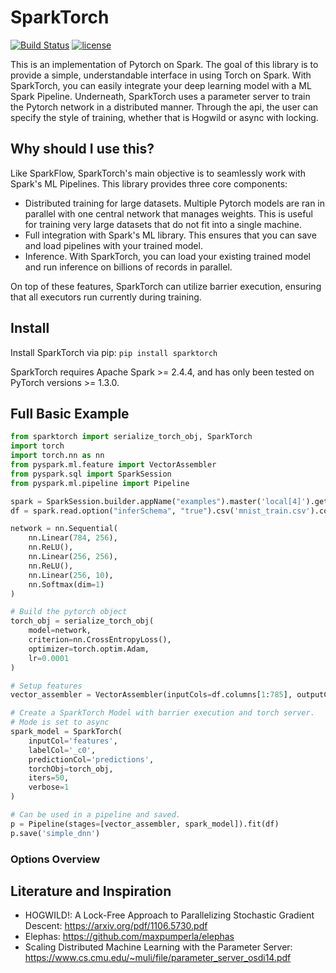 # SparkTorch

[![Build Status](https://travis-ci.com/dmmiller612/sparktorch.svg?branch=master)](https://travis-ci.org/dmmiller612/sparktorch)
[![license](https://img.shields.io/github/license/mashape/apistatus.svg?maxAge=2592000)](https://github.com/dmmiller612/sparktorch)

This is an implementation of Pytorch on Spark. The goal of this library is to provide a simple, understandable interface 
in using Torch on Spark. With SparkTorch, you can easily integrate your deep learning model with a ML Spark Pipeline.
Underneath, SparkTorch uses a parameter server to train the Pytorch network in a distributed manner. Through the api,
the user can specify the style of training, whether that is Hogwild or async with locking.

## Why should I use this?

Like SparkFlow, SparkTorch's main objective is to seamlessly work with Spark's ML Pipelines. This library provides three 
core components:

* Distributed training for large datasets. Multiple Pytorch models are ran in parallel with one central network that 
manages weights. This is useful for training very large datasets that do not fit into a single machine.
* Full integration with Spark's ML library. This ensures that you can save and load pipelines with your trained model.
* Inference. With SparkTorch, you can load your existing trained model and run inference on billions of records 
in parallel. 

On top of these features, SparkTorch can utilize barrier execution, ensuring that all executors run currently during 
training. 

## Install

Install SparkTorch via pip: `pip install sparktorch`

SparkTorch requires Apache Spark >= 2.4.4, and has only been tested on PyTorch versions >= 1.3.0.

## Full Basic Example

```python
from sparktorch import serialize_torch_obj, SparkTorch
import torch
import torch.nn as nn
from pyspark.ml.feature import VectorAssembler
from pyspark.sql import SparkSession
from pyspark.ml.pipeline import Pipeline

spark = SparkSession.builder.appName("examples").master('local[4]').getOrCreate()
df = spark.read.option("inferSchema", "true").csv('mnist_train.csv').coalesce(4)

network = nn.Sequential(
    nn.Linear(784, 256),
    nn.ReLU(),
    nn.Linear(256, 256),
    nn.ReLU(),
    nn.Linear(256, 10),
    nn.Softmax(dim=1)
)

# Build the pytorch object
torch_obj = serialize_torch_obj(
    model=network,
    criterion=nn.CrossEntropyLoss(),
    optimizer=torch.optim.Adam,
    lr=0.0001
)

# Setup features
vector_assembler = VectorAssembler(inputCols=df.columns[1:785], outputCol='features')

# Create a SparkTorch Model with barrier execution and torch server.
# Mode is set to async
spark_model = SparkTorch(
    inputCol='features',
    labelCol='_c0',
    predictionCol='predictions',
    torchObj=torch_obj,
    iters=50,
    verbose=1
)

# Can be used in a pipeline and saved.
p = Pipeline(stages=[vector_assembler, spark_model]).fit(df)
p.save('simple_dnn')
```

### Options Overview


## Literature and Inspiration

* HOGWILD!: A Lock-Free Approach to Parallelizing Stochastic Gradient Descent: https://arxiv.org/pdf/1106.5730.pdf
* Elephas: https://github.com/maxpumperla/elephas
* Scaling Distributed Machine Learning with the Parameter Server: https://www.cs.cmu.edu/~muli/file/parameter_server_osdi14.pdf